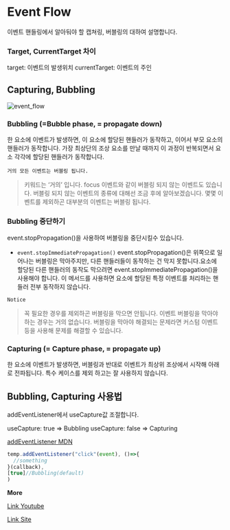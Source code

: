 # Event Flow

이벤트 핸들링에서 알아둬야 할 캡쳐링, 버블링의 대하여 설명합니다.

### Target, CurrentTarget 차이

target: 이벤트의 발생위치
currentTarget: 이벤트의 주인

## Capturing, Bubbling

![event_flow](https://dmitripavlutin.com/static/9a8fc772a94452ca819295094c99b1a9/ff59c/javascript-event-propagation-5.png)

### Bubbling (=Bubble phase, = propagate down)

한 요소에 이벤트가 발생하면, 이 요소에 할당된 핸들러가 동작하고, 이어서 부모 요소의 핸들러가 동작합니다. 가장 최상단의 조상 요소를 만날 때까지 이 과정이 반복되면서 요소 각각에 할당된 핸들러가 동작합니다.

`거의 모든 이벤트는 버블링 됩니다.`

> 키워드는 ‘거의’ 입니다.
> focus 이벤트와 같이 버블링 되지 않는 이벤트도 있습니다. 버블링 되지 않는 이벤트의 종류에 대해선 조금 후에 알아보겠습니다. 몇몇 이벤트를 제외하곤 대부분의 이벤트는 버블링 됩니다.

### Bubbling 중단하기

event.stopPropagation()을 사용하여 버블링을 중단시킬수 있습니다.

- `event.stopImmediatePropagation()`
  event.stopPropagation()은 위쪽으로 일어나는 버블링은 막아주지만, 다른 핸들러들이 동작하는 건 막지 못합니다.요소에 할당된 다른 핸들러의 동작도 막으려면 event.stopImmediatePropagation()을 사용해야 합니다. 이 메서드를 사용하면 요소에 할당된 특정 이벤트를 처리하는 핸들러 전부 동작하지 않습니다.

`Notice`

> 꼭 필요한 경우를 제외하곤 버블링을 막으면 안됩니다.
> 이벤트 버블링을 막아야 하는 경우는 거의 없습니다. 버블링을 막아야 해결되는 문제라면 커스텀 이벤트 등을 사용해 문제를 해결할 수 있습니다.

### Capturing (= Capture phase, = propagate up)

한 요소에 이벤트가 발생하면, 버블링과 반대로 이벤트가 최상위 조상에서 시작해 아래로 전파됩니다.
특수 케이스를 제외 하고는 잘 사용하지 않습니다.

## Bubbling, Capturing 사용법

addEventListener에서 useCapture값 조절합니다.

useCapture: true => Bubbling
useCapture: false => Capturing

[addEventListener MDN](https://developer.mozilla.org/ko/docs/Web/API/EventTarget/addEventListener)

```js
temp.addEventListener("click"(event), ()=>{
  //something
}(callback),
[true]//Bubbling(default)
)
```

**More**

[Link Youtube](https://www.youtube.com/watch?v=7gKtNC3b_S8&t=91s)

[Link Site](https://ko.javascript.info/bubbling-and-capturing)
